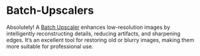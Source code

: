 # Batch-Upscalers

Absolutely! A [Batch Upscaler](https://www.imagemagichub.com/) enhances low-resolution images by intelligently reconstructing details, reducing artifacts, and sharpening edges. It’s an excellent tool for restoring old or blurry images, making them more suitable for professional use.
